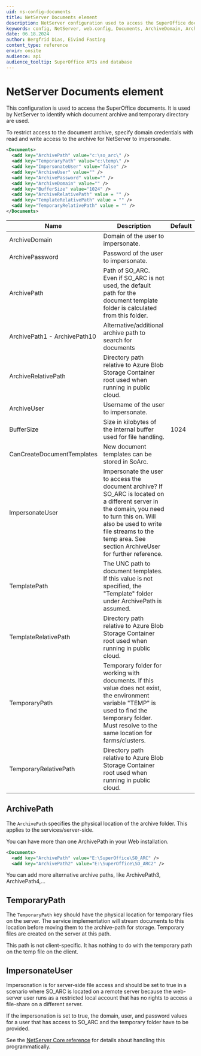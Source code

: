 ```yaml
---
uid: ns-config-documents
title: NetServer Documents element
description: NetServer configuration used to access the SuperOffice documents.
keywords: config, NetServer, web.config, Documents, ArchiveDomain, ArchivePath, ArchivePassword, ArchiveUser, BufferSize, CanCreateDocumentTemplates, ImpersonateUser, TemplatePath, TemporaryPath, SO_ARC
date: 06.18.2024
author: Bergfrid Dias, Eivind Fasting
content_type: reference
envir: onsite
audience: api
audience_tooltip: SuperOffice APIs and database
---
```


# NetServer Documents element

This configuration is used to access the SuperOffice documents. It is used by NetServer to identify which document archive and temporary directory are used.

To restrict access to the document archive, specify domain credentials with read and write access to the archive for NetServer to impersonate.

```XML
<Documents>
  <add key="ArchivePath" value="c:\so_arc\" />
  <add key="TemporaryPath" value="c:\temp\" />
  <add key="ImpersonateUser" value="false" />
  <add key="ArchiveUser" value="" />
  <add key="ArchivePassword" value="" />
  <add key="ArchiveDomain" value="" />
  <add key="BufferSize" value="1024" />
  <add key="ArchiveRelativePath" value = "" />
  <add key="TemplateRelativePath" value = "" />
  <add key="TemporaryRelativePath" value = "" />
</Documents>
```

| Name | Description | Default |
|---|---|---|
| ArchiveDomain | Domain of the user to impersonate. | |
| ArchivePassword | Password of the user to impersonate. | |
| ArchivePath | Path of SO_ARC. Even if SO_ARC is not used, the default path for the document template folder is calculated from this folder. | |
| ArchivePath1 - ArchivePath10 | Alternative/additional archive path to search for documents | |
| ArchiveRelativePath | Directory path relative to Azure Blob Storage Container root used when running in public cloud. | |
| ArchiveUser | Username of the user to impersonate. | |
| BufferSize | Size in kilobytes of the internal buffer used for file handling. | 1024 |
| CanCreateDocumentTemplates | New document templates can be stored in SoArc. | |
| ImpersonateUser | Impersonate the user to access the document archive? If SO_ARC is located on a different server in the domain, you need to turn this on. Will also be used to write file streams to the temp area. See section ArchiveUser for further reference. | |
| TemplatePath | The UNC path to document templates. If this value is not specified, the "Template" folder under ArchivePath is assumed. | |
| TemplateRelativePath | Directory path relative to Azure Blob Storage Container root used when running in public cloud. | |
| TemporaryPath | Temporary folder for working with documents. If this value does not exist, the environment variable "TEMP" is used to find the temporary folder. Must resolve to the same location for farms/clusters. | |
| TemporaryRelativePath | Directory path relative to Azure Blob Storage Container root used when running in public cloud. | |

## ArchivePath

The `ArchivePath` specifies the physical location of the archive folder. This applies to the services/server-side.

You can have more than one ArchivePath in your Web installation.

```xml
<Documents>
  <add key="ArchivePath" value="E:\SuperOffice\SO_ARC" />
  <add key="ArchivePath2" value="E:\SuperOffice\SO_ARC2" />
```

You can add more alternative archive paths, like ArchivePath3, ArchivePath4,...

## TemporaryPath

The `TemporaryPath` key should have the physical location for temporary files on the server. The service implementation will stream documents to this location before moving them to the archive-path for storage. Temporary files are created on the server at this path.

This path is not client-specific. It has nothing to do with the temporary path on the temp file on the client.

## ImpersonateUser

Impersonation is for server-side file access and should be set to true in a scenario where SO_ARC is located on a remote server because the web-server user runs as a restricted local account that has no rights to access a file-share on a different server.

If the impersonation is set to true, the domain, user, and password values for a user that has access to SO_ARC and the temporary folder have to be provided.

See the [NetServer Core reference][1] for details about handling this programmatically.

<!-- Referenced links -->
[1]: <xref:SuperOffice.Configuration.ConfigFile.Documents>
